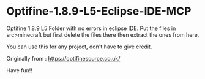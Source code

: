 # Optifine-1.8.9-L5-Eclipse-IDE-MCP
Optifine 1.8.9 L5 Folder with no errors in eclipse IDE. Put the files in src>minecraft but first delete the files there then extract the ones from here.

You can use this for any project, don't have to give credit.

Originally from : https://optifinesource.co.uk/

Have fun!!


